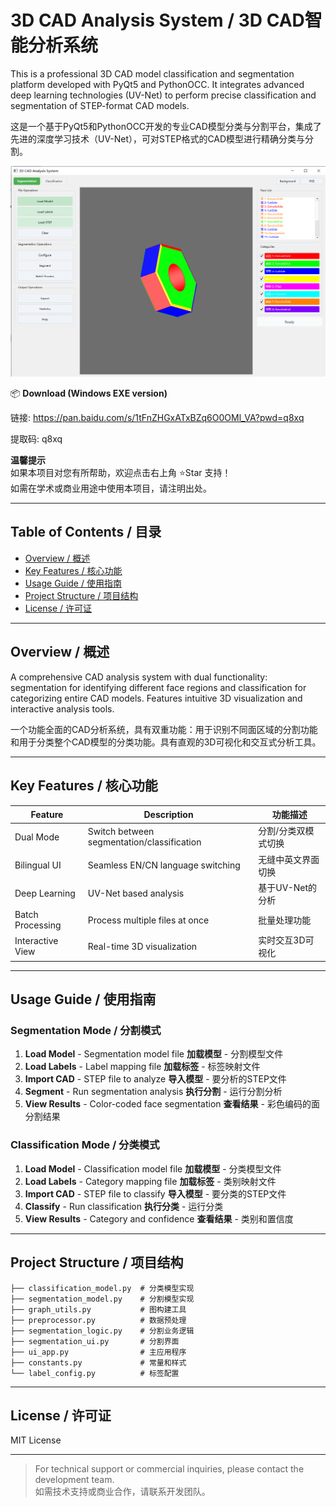 # 3D CAD Analysis System / 3D CAD智能分析系统

This is a professional 3D CAD model classification and segmentation platform developed with PyQt5 and PythonOCC. It integrates advanced deep learning technologies (UV-Net) to perform precise classification and segmentation of STEP-format CAD models.

这是一个基于PyQt5和PythonOCC开发的专业CAD模型分类与分割平台，集成了先进的深度学习技术（UV-Net），可对STEP格式的CAD模型进行精确分类与分割。

![System Screenshot](https://github.com/BrepMaster/3D-CAD-Analysis-System/raw/main/1.png)

📦 **Download (Windows EXE version)**  

链接: https://pan.baidu.com/s/1tFnZHGxATxBZq6O0OMl_VA?pwd=q8xq

提取码: q8xq

**温馨提示**  
如果本项目对您有所帮助，欢迎点击右上角 ⭐Star 支持！  
如需在学术或商业用途中使用本项目，请注明出处。

---

## Table of Contents / 目录

* [Overview / 概述](#overview--概述)
* [Key Features / 核心功能](#key-features--核心功能)
* [Usage Guide / 使用指南](#usage-guide--使用指南)
* [Project Structure / 项目结构](#project-structure--项目结构)
* [License / 许可证](#license--许可证)

---

## Overview / 概述

A comprehensive CAD analysis system with dual functionality: segmentation for identifying different face regions and classification for categorizing entire CAD models. Features intuitive 3D visualization and interactive analysis tools.

一个功能全面的CAD分析系统，具有双重功能：用于识别不同面区域的分割功能和用于分类整个CAD模型的分类功能。具有直观的3D可视化和交互式分析工具。

---

## Key Features / 核心功能

| Feature          | Description                       | 功能描述                  |
| ---------------- | --------------------------------- | --------------------- |
| Dual Mode        | Switch between segmentation/classification | 分割/分类双模式切换 |
| Bilingual UI     | Seamless EN/CN language switching | 无缝中英文界面切换 |
| Deep Learning    | UV-Net based analysis             | 基于UV-Net的分析   |
| Batch Processing | Process multiple files at once    | 批量处理功能       |
| Interactive View | Real-time 3D visualization        | 实时交互3D可视化   |     |

---


## Usage Guide / 使用指南

### Segmentation Mode / 分割模式

1. **Load Model** - Segmentation model file
   **加载模型** - 分割模型文件
2. **Load Labels** - Label mapping file
   **加载标签** - 标签映射文件
3. **Import CAD** - STEP file to analyze
   **导入模型** - 要分析的STEP文件
4. **Segment** - Run segmentation analysis
   **执行分割** - 运行分割分析
5. **View Results** - Color-coded face segmentation
   **查看结果** - 彩色编码的面分割结果

### Classification Mode / 分类模式

1. **Load Model** - Classification model file
   **加载模型** - 分类模型文件
2. **Load Labels** - Category mapping file
   **加载标签** - 类别映射文件
3. **Import CAD** - STEP file to classify
   **导入模型** - 要分类的STEP文件
4. **Classify** - Run classification
   **执行分类** - 运行分类
5. **View Results** - Category and confidence
   **查看结果** - 类别和置信度

---

## Project Structure / 项目结构

```
├── classification_model.py  # 分类模型实现
├── segmentation_model.py    # 分割模型实现  
├── graph_utils.py           # 图构建工具
├── preprocessor.py          # 数据预处理
├── segmentation_logic.py    # 分割业务逻辑
├── segmentation_ui.py       # 分割界面
├── ui_app.py                # 主应用程序
├── constants.py             # 常量和样式
└── label_config.py          # 标签配置
```

---

## License / 许可证

MIT License

---

> For technical support or commercial inquiries, please contact the development team.  
> 如需技术支持或商业合作，请联系开发团队。
